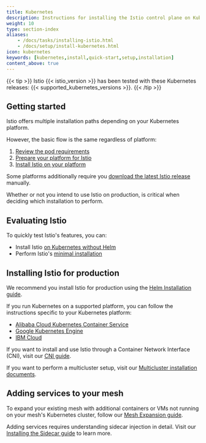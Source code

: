 ```yaml
---
title: Kubernetes
description: Instructions for installing the Istio control plane on Kubernetes and adding virtual machines into the mesh.
weight: 10
type: section-index
aliases:
    - /docs/tasks/installing-istio.html
    - /docs/setup/install-kubernetes.html
icon: kubernetes
keywords: [kubernetes,install,quick-start,setup,installation]
content_above: true
---
```


{{< tip >}}
Istio {{< istio_version >}} has been tested with these Kubernetes releases: {{< supported_kubernetes_versions >}}.
{{< /tip >}}

## Getting started

Istio offers multiple installation paths depending on your Kubernetes platform.

However, the basic flow is the same regardless of platform:

1. [Review the pod requirements](/docs/setup/kubernetes/additional-setup/requirements/)
1. [Prepare your platform for Istio](/docs/setup/kubernetes/platform-setup/)
1. [Install Istio on your platform](/docs/setup/kubernetes/)

Some platforms additionally require you [download the latest Istio release](/docs/setup/kubernetes/download-release/)
manually.

Whether or not you intend to use Istio on production, is critical when deciding
which installation to perform.

## Evaluating Istio

To quickly test Istio's features, you can:

- Install Istio [on Kubernetes without Helm](/docs/setup/kubernetes/install/kubernetes/)
- Perform Istio's [minimal installation](/docs/setup/kubernetes/install/minimal/)

## Installing Istio for production

We recommend you install Istio for production using the
[Helm Installation guide](/docs/setup/kubernetes/install/helm/).

If you run Kubernetes on a supported platform, you can follow the instructions
specific to your Kubernetes platform:

- [Alibaba Cloud Kubernetes Container Service](/docs/setup/kubernetes/install/alicloud/)
- [Google Kubernetes Engine](/docs/setup/kubernetes/install/gke/)
- [IBM Cloud](/docs/setup/kubernetes/install/ibm/)

If you want to install and use Istio through a Container Network Interface
(CNI), visit our [CNI guide](/docs/setup/kubernetes/install/cni/).

If you want to perform a multicluster setup, visit our
[Multicluster installation documents](/docs/setup/kubernetes/multicluster/).

## Adding services to your mesh

To expand your existing mesh with additional containers or VMs not running on
your mesh's Kubernetes cluster, follow our [Mesh Expansion guide](/docs/setup/kubernetes/additional-setup/mesh-expansion/).

Adding services requires understanding sidecar injection in detail. Visit our
[Installing the Sidecar guide](/docs/setup/kubernetes/additional-setup/sidecar-injection/)
to learn more.
